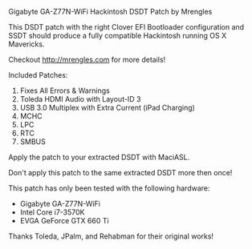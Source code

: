 Gigabyte GA-Z77N-WiFi Hackintosh DSDT Patch by Mrengles

This DSDT patch with the right Clover EFI Bootloader configuration and SSDT should produce a fully compatible Hackintosh running OS X Mavericks.

Checkout http://mrengles.com for more details!

Included Patches:

1. Fixes All Errors & Warnings
2. Toleda HDMI Audio with Layout-ID 3
3. USB 3.0 Multiplex with Extra Current (iPad Charging)
4. MCHC
5. LPC
6. RTC
7. SMBUS

Apply the patch to your extracted DSDT with MaciASL.

Don't apply this patch to the same extracted DSDT more then once!

This patch has only been tested with the following hardware:

- Gigabyte GA-Z77N-WiFi
- Intel Core i7-3570K
- EVGA GeForce GTX 660 Ti

Thanks Toleda, JPalm, and Rehabman for their original works!
